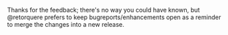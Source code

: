 Thanks for the feedback; there's no way you could have known, but @retorquere prefers to keep bugreports/enhancements open as a reminder to merge the changes into a new release.

